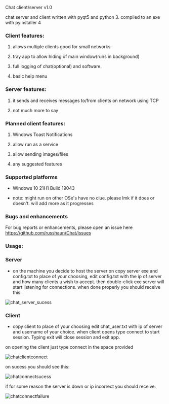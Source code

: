 Chat client/server v1.0


chat server and client written with pyqt5 and python 3.
compiled to an exe with pyinstaller 4

### Client features:

1. allows multiple clients good for small networks

2. tray app to allow hiding of main window(runs in background)

3. full logging of chat(optional) and software.

4. basic help menu

### Server features:

1. it sends and receives messages to/from clients on network using TCP

2. not much more to say

### Planned client features:

1. Windows Toast Notifications

2. allow run as a service

3. allow sending images/files

4. any suggested features

### Supported platforms

- Windows 10 21H1  Build 19043

- note:
        might run on other OSe's have no clue.
        please lmk if it does or doesn't. will add more as it progresses

### Bugs and enhancements

For bug reports or enhancements, please open an issue here https://github.com/russhaun/Chat/issues


###  Usage:


### Server
- on the machine you decide to host the server on copy server exe and config.txt to place of your choosing, edit config.txt with the ip of server and how many clients u wish to accept. then double-click exe server will start listening for connections. when done properly you should receive this:

![chat_server_sucess](https://user-images.githubusercontent.com/20805369/129812703-4b32fe8e-a55d-4e35-bb0d-a58eb89a7608.png)




### Client

- copy client to place of your choosing edit chat_user.txt with ip of server and username of your choice. when client opens type connect to start session. Typing exit will close session and exit app.

on opening the client just type connect in the space provided

![chatclientconnect](https://user-images.githubusercontent.com/20805369/129812746-9ad3a516-d88d-4f70-9c1d-b2eefebf474b.png)


on sucess you should see this:

![chatconnectsucess](https://user-images.githubusercontent.com/20805369/129812845-8aa8d200-24ab-4c3c-94e7-afff1641cdfe.png)


if for some reason the server is down or ip incorrect you should receive:

![chatconnectfailure](https://user-images.githubusercontent.com/20805369/129812947-f8ae4474-c132-41de-9446-d095b6c9e1a4.png)


